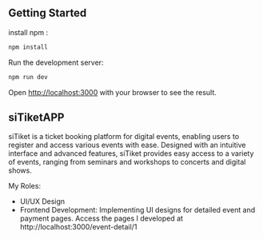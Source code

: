 ## Getting Started

install npm : 
```bash
npm install
```

Run the development server:
```bash
npm run dev
```

Open [http://localhost:3000](http://localhost:3000) with your browser to see the result.

## siTiketAPP

siTiket is a ticket booking platform for digital events, enabling users to register and access various events with ease. Designed with an intuitive interface and advanced features, siTiket provides easy access to a variety of events, ranging from seminars and workshops to concerts and digital shows.

My Roles:

* UI/UX Design
* Frontend Development: Implementing UI designs for detailed event and payment pages. Access the pages I developed at http://localhost:3000/event-detail/1




